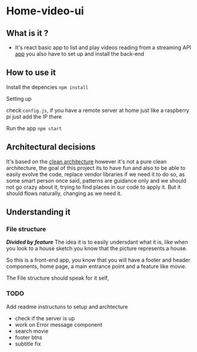 # Home-video-ui

## What is it ?

- It's react basic app to list and play videos reading from a streaming API [app](https://github.com/eliasjunior/home-video-api) you also have to set up and install the back-end

## How to use it

Install the depencies
`npm install`

Setting up 

check `config.js`, if you have a remote server at home just like a raspberry pi just add the IP there

Run the app
`npm start`

## Architectural decisions

It's based on the [clean architecture](https://blog.cleancoder.com/uncle-bob/2012/08/13/the-clean-architecture.html)  however it's not a pure clean architecture, the goal of this project its to have fun and also to be able to easily evolve the code, replace vendor libraries if we need it to do so, as some smart person once said, patterns are guidance only and we should not go crazy about it, trying to find places in our code to apply it. But it should flows naturally, changing as we need it.

## Understanding it

### File structure

***Divided by feature*** 
The idea it is to easily undersdant what it is, like when you look to a house sketch you know that the picture represents a house.

So this is a front-end app, you know that you will have a footer and header components, home page, a main entrance point and a feature like movie.

The File structure should speak for it self, 



### TODO
 Add readme instructuns to setup and archtecture

- check if the server is up
- work on Error message component
- search movie
- footer btns
- subtitle fix
